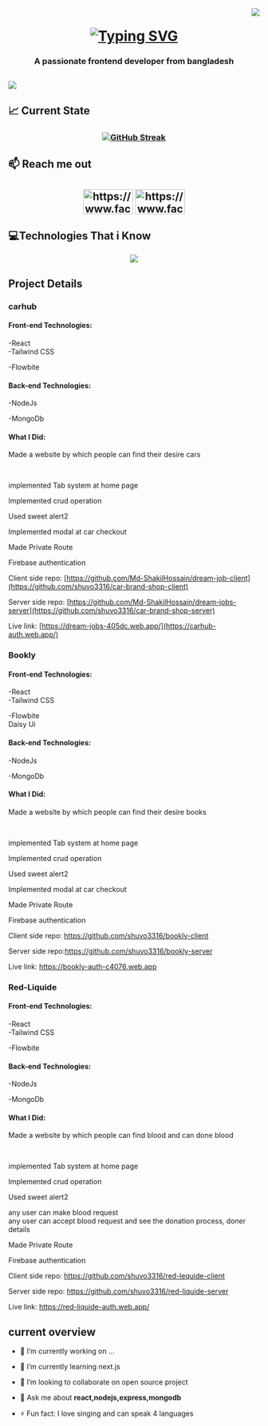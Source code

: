 
<img align="right" src="https://export-download.canva.com/JkOUc/DAF2fHJkOUc/16/0/0001-8448038754943313196.png?X-Amz-Algorithm=AWS4-HMAC-SHA256&X-Amz-Credential=AKIAJHKNGJLC2J7OGJ6Q%2F20231209%2Fus-east-1%2Fs3%2Faws4_request&X-Amz-Date=20231209T112241Z&X-Amz-Expires=10719&X-Amz-Signature=fada9920810e2ae393a23741f3c338cbf2e9422ba08b4715ae6fa06a35f5a4f7&X-Amz-SignedHeaders=host%3Bx-amz-expected-bucket-owner&response-expires=Sat%2C%2009%20Dec%202023%2014%3A21%3A20%20GMT" />

<h1 align="center"> 
<a href="https://git.io/typing-svg"><img src="https://readme-typing-svg.herokuapp.com?font=Fira+Code&weight=500&size=38&duration=4000&pause=1000&color=C8337D&center=true&vCenter=true&random=false&width=500&height=100&lines=Hi+there+!%F0%9F%A4%97;I+am+Al+Nayem+Shuvo;+Jr.+Web+Developer" alt="Typing SVG" /></a>




</h1>
<h3 align="center">A passionate frontend developer from bangladesh</h3>
<h2>
<img src="https://www.optimalvirtualemployee.com/wp-content/uploads/2023/01/front-end-development.gif" />

</h2>

## 📈 Current State
<h3 align="center">
<a href="https://git.io/streak-stats"><img src="https://github-readme-streak-stats.herokuapp.com?user=shuvo3316&theme=radical&hide_border=true&border_radius=6&date_format=j%20M%5B%20Y%5D&exclude_days=Fri%2CSat&fire=EB5454" alt="GitHub Streak" /></a>
  
</h3>

## 📫 Reach me out


<h2 align="center">
  <a href="https://www.facebook.com/orean.shuvo" target="blank"><img align="center" src="https://raw.githubusercontent.com/mir-hussain/mir-hussain/main/images/icons/Facebook.png" alt="https://www.facebook.com/orean.shuvo" height="50" width="100" /></a>
<a href="https://www.linkedin.com/in/md-al-nayem-shuvo-7a8483267/" target="blank"><img align="center" src="https://raw.githubusercontent.com/mir-hussain/mir-hussain/main/images/icons/Linkedin.png" alt="https://www.facebook.com/orean.shuvo" height="50" width="100" /></a>
</h2>





## 💻Technologies That i Know




<p align="center">
  <a href="https://skillicons.dev">
    <img src="https://skillicons.dev/icons?i=firebase,c,py,js,linux,react,nodejs,mongodb,css,cpp,tailwind,html,express&perline=7" />
  </a>
</p>

## Project Details

### carhub
#### Front-end Technologies:
-React
<br>
-Tailwind CSS
<br>

-Flowbite
<br>

#### Back-end Technologies:
-NodeJs
<br>

-MongoDb
#### What I Did:
Made a website by which people can find their desire cars

<br>

implemented Tab system at home page
<br>

Implemented crud operation
<br>

Used sweet alert2
<br>

Implemented modal at car checkout
<br>

Made Private Route
<br>

Firebase authentication
<br>

Client side repo:
[https://github.com/Md-ShakilHossain/dream-job-client](https://github.com/shuvo3316/car-brand-shop-client)
<br>

Server side repo:
[https://github.com/Md-ShakilHossain/dream-jobs-server](https://github.com/shuvo3316/car-brand-shop-server)
<br>

Live link:
[https://dream-jobs-405dc.web.app/](https://carhub-auth.web.app/)
### Bookly
#### Front-end Technologies:
-React
<br>
-Tailwind CSS
<br>

-Flowbite
<br>
Daisy Ui

#### Back-end Technologies:
-NodeJs
<br>

-MongoDb
#### What I Did:
Made a website by which people can find their desire books

<br>

implemented Tab system at home page
<br>

Implemented crud operation
<br>

Used sweet alert2
<br>

Implemented modal at car checkout
<br>

Made Private Route
<br>

Firebase authentication
<br>

Client side repo: https://github.com/shuvo3316/bookly-client
<br>

Server side repo:https://github.com/shuvo3316/bookly-server
<br>

Live link: https://bookly-auth-c4076.web.app
### Red-Liquide
#### Front-end Technologies:
-React
<br>
-Tailwind CSS
<br>

-Flowbite
<br>


#### Back-end Technologies:
-NodeJs
<br>

-MongoDb
#### What I Did:
Made a website by which people can find blood and can done blood

<br>

implemented Tab system at home page
<br>

Implemented crud operation
<br>

Used sweet alert2
<br>

any user can make  blood request
<br>
any user can accept  blood request and see the donation process, doner details
<br>

Made Private Route
<br>

Firebase authentication
<br>

Client side repo: https://github.com/shuvo3316/red-lequide-client
<br>

Server side repo: https://github.com/shuvo3316/red-liquide-server
<br>

Live link: https://red-liquide-auth.web.app/





## current overview
- 🔭 I’m currently working on ...
- 🌱 I’m currently learning next.js
- 👯 I’m looking to collaborate on open source project

- 💬 Ask me about **react,nodejs,express,mongodb**

- ⚡ Fun fact: I love singing and can speak 4 languages

